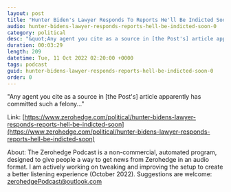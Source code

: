 ```yaml
---
layout: post
title: "Hunter Biden's Lawyer Responds To Reports He'll Be Indicted Soon"
audio: hunter-bidens-lawyer-responds-reports-hell-be-indicted-soon-0
category: political
desc: "&quot;Any agent you cite as a source in [the Post's] article apparently has committed such a felony...&quot;"
duration: 00:03:29
length: 209
datetime: Tue, 11 Oct 2022 02:20:00 +0000
tags: podcast
guid: hunter-bidens-lawyer-responds-reports-hell-be-indicted-soon-0
order: 0
---
```

&quot;Any agent you cite as a source in [the Post's] article apparently has committed such a felony...&quot;

Link: [https://www.zerohedge.com/political/hunter-bidens-lawyer-responds-reports-hell-be-indicted-soon](https://www.zerohedge.com/political/hunter-bidens-lawyer-responds-reports-hell-be-indicted-soon)

About: The Zerohedge Podcast is a non-commercial, automated program, designed to give people a way to get news from Zerohedge in an audio format.  I am actively working on tweaking and improving the setup to create a better listening experience (October 2022).  Suggestions are welcome: [zerohedgePodcast@outlook.com](mailto:zerohedgePodcast@outlook.com)